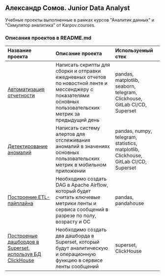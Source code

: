 ## Александр Сомов. Junior Data Analyst
Учебные проекты выполненные в рамках курсов "Аналитик данных" и "Симулятор аналитика" от Karpov.courses. 

### Описания проектов в README.md

| **Название проекта**                  | **Описание проекта**                                          | **Используемый стек**                           |
|:--------------------------------------|:--------------------------------------------------------------|:------------------------------------------------|
|[Автоматизация отчетности](https://github.com/adagudeda/training_reposytory/tree/main/Автоматизация%20отчетности%20%5BPython%2C%20ClichHouse%5D)|Написать скрипты для сборки и отправки ежедневных отчетов по новостной ленте и мессенджеру с показателями основных пользовательских метрик за предыдущий день|pandas, matplotlib, seaborn, telegram, Clickhouse, GitLab CI/CD, Superset|
|[Детектирование аномалий](https://github.com/adagudeda/training_reposytory/tree/main/Детектирование%20аномалий%20-%20система%20алертов%20%5BPython%2C%20ClickHouse%5D)|Написать систему алертов для отcлеживания аномалий в значениях основных пользовательских метрик в мобильном приложении|pandas, numpy, telegram, statistics, matplotlib, Clickhouse, GitLab CI/CD, Superset|
|[Построение ETL-пайплайна](https://github.com/adagudeda/training_reposytory/tree/main/Построение%20ETL-пайплайна%20%5BPython.%20ClickHouse%5D)|Необходимо создать DAG в Apache Airflow, который будет считать ключевые метрики ленты и сервиса сообщений в разрезе по полу, возрасту и ОС|pandas, pandahouse
|[Построеные дашбордов в Superset, используя БД ClickHouse](https://github.com/adagudeda/training_reposytory/tree/main/Построение%20дашбордов%20%5BClickHouse%2C%20Superset%5D)|Необходимо создать два дашборда в Superset, который будут аналитическую и операционную функцию в сервисе ленты сообщений|superset, ClickHouse

